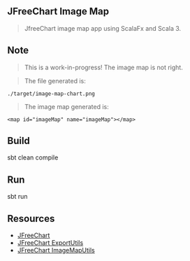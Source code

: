 JFreeChart Image Map
--------------------
>JfreeChart image map app using ScalaFx and Scala 3.

Note
----
>This is a work-in-progress! The image map is not right.

>The file generated is:
```
./target/image-map-chart.png
```

>The image map generated is:
```
<map id="imageMap" name="imageMap"></map>
```

Build
-----
sbt clean compile

Run
---
sbt run

Resources
---------
* [JFreeChart](https://www.jfree.org/jfreechart/)
* [JFreeChart ExportUtils](https://javadoc.io/doc/org.jfree/jfreechart/latest/org/jfree/chart/util/ExportUtils.html)
* [JFreeChart ImageMapUtils](https://javadoc.io/doc/org.jfree/jfreechart/latest/org/jfree/chart/imagemap/ImageMapUtils.html)